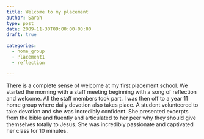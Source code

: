 ```yaml
---
title: Welcome to my placement
author: Sarah
type: post
date: 2009-11-30T09:00:00+00:00
draft: true

categories:
  - home_group
  - Placement1
  - reflection

---
```

There is a complete sense of welcome at my first placement school. We started the morning with a staff meeting beginning with a song of reflection and welcome. All the staff members took part. I was then off to a year 11 home group where daily devotion also takes place. A student volunteered to take devotion and she was incredibly confident. She presented excerpts from the bible and fluently and articulated to her peer why they should give themselves totally to Jesus. She was incredibly passionate and captivated her class for 10 minutes.
